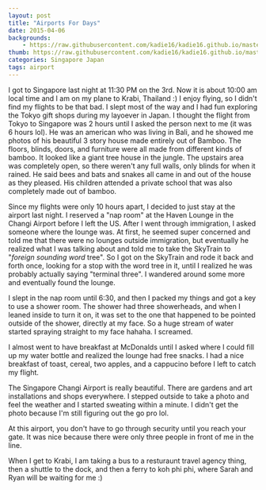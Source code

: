 ```yaml
---
layout: post
title: "Airports For Days"
date: 2015-04-06
backgrounds:
    - https://raw.githubusercontent.com/kadie16/kadie16.github.io/master/assets/images/backgrounds/asiaMap.jpg
thumb: https://raw.githubusercontent.com/kadie16/kadie16.github.io/master/assets/images/backgrounds/asiaMap.jpg
categories: Singapore Japan
tags: airport
---
```


I got to Singapore last night at 11:30 PM on the 3rd. Now it is about 10:00 am local time and I am on my plane to Krabi, Thailand :) I enjoy flying, so I didn't find my flights to be that bad. I slept most of the way and I had fun exploring the Tokyo gift shops during my layoever in Japan. I thought the flight from Tokyo to Singapore was 2 hours until I asked the person next to me (it was 6 hours lol). He was an american who was living in Bali, and he showed me photos of his beautiful 3 story house made entirely out of Bamboo. The floors, blinds, doors, and furniture were all made from different kinds of bamboo. It looked like a giant tree house in the jungle. The upstairs area was completely open, so there weren't any full walls, only blinds for when it rained. He said bees and bats and snakes all came in and out of the house as they pleased. His children attended a private school that was also completely made out of bamboo. 

Since my flights were only 10 hours apart, I decided to just stay at the airport last night. I reserved a "nap room" at the Haven Lounge in the Changi Airport before I left the US. After I went through immigration, I asked someone where the lounge was. At first, he seemed super concerned and told me that there were no lounges outside immigration, but eventually he realized what I was talking about and told me to take the SkyTrain to "_foreign sounding word_ tree". So I got on the SkyTrain and rode it back and forth once, looking for a stop with the word tree in it, until I realized he was probably actually saying "terminal three". I wandered around some more and eventually found the lounge. 

I slept in the nap room until 6:30, and then I packed my things and got a key to use a shower room. The shower had three showerheads, and when I leaned inside to turn it on, it was set to the one that happened to be pointed outside of the shower, directly at my face. So a huge stream of water started spraying straight to my face hahaha. I screamed.

I almost went to have breakfast at McDonalds until I asked where I could fill up my water bottle and realized the lounge had free snacks. I had a nice breakfast of toast, cereal, two apples, and a cappucino before I left to catch my flight.

The Singapore Changi Airport is really beautiful. There are gardens and art installations and shops everywhere. I stepped outside to take a photo and feel the weather and I started sweating within a minute. I didn't get the photo because I'm still figuring out the go pro lol. 

At this airport, you don't have to go through security until you reach your gate. It was nice because there were only three people in front of me in the line. 

When I get to Krabi, I am taking a bus to a resturaunt travel agency thing, then a shuttle to the dock, and then a ferry to koh phi phi, where Sarah and Ryan will be waiting for me :)  

